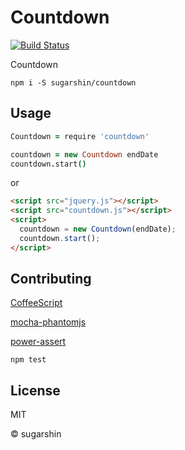 # Countdown

[![Build Status](https://travis-ci.org/sugarshin/countdown.svg?branch=master)](https://travis-ci.org/sugarshin/countdown)

Countdown

```shell
npm i -S sugarshin/countdown
```

## Usage

```coffeescript
Countdown = require 'countdown'

countdown = new Countdown endDate
countdown.start()
```

or

```html
<script src="jquery.js"></script>
<script src="countdown.js"></script>
<script>
  countdown = new Countdown(endDate);
  countdown.start();
</script>
```

## Contributing

[CoffeeScript](//coffeescript.org/)

[mocha-phantomjs](//github.com/metaskills/mocha-phantomjs)

[power-assert](//github.com/twada/power-assert)

```shell
npm test
```

## License

MIT

© sugarshin
